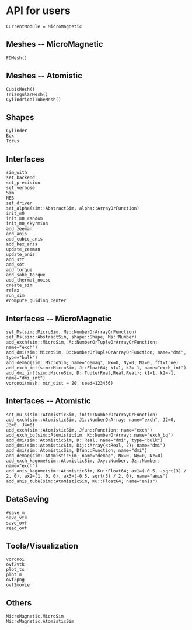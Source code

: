# API for users

```@meta
CurrentModule = MicroMagnetic
```

## Meshes -- MicroMagnetic 
```@docs
FDMesh()
```

## Meshes -- Atomistic 
```@docs
CubicMesh()
TriangularMesh()
CylindricalTubeMesh()
```

## Shapes
```@docs
Cylinder
Box
Torus
```

## Interfaces 
```@docs
sim_with
set_backend
set_precision
set_verbose
Sim
NEB
set_driver
set_alpha(sim::AbstractSim, alpha::ArrayOrFunction)
init_m0
init_m0_random
init_m0_skyrmion
add_zeeman
add_anis
add_cubic_anis
add_hex_anis
update_zeeman
update_anis
add_stt
add_sot
add_torque
add_sahe_torque
add_thermal_noise
create_sim
relax
run_sim
#compute_guiding_center
```

## Interfaces -- MicroMagnetic 
```@docs
set_Ms(sim::MicroSim, Ms::NumberOrArrayOrFunction)
set_Ms(sim::AbstractSim, shape::Shape, Ms::Number)
add_exch(sim::MicroSim, A::NumberOrTupleOrArrayOrFunction; name="exch")
add_dmi(sim::MicroSim, D::NumberOrTupleOrArrayOrFunction; name="dmi", type="bulk")
add_demag(sim::MicroSim; name="demag", Nx=0, Ny=0, Nz=0, fft=true)
add_exch_int(sim::MicroSim, J::Float64; k1=1, k2=-1, name="exch_int")
add_dmi_int(sim::MicroSim, D::Tuple{Real,Real,Real}; k1=1, k2=-1, name="dmi_int")
voronoi(mesh; min_dist = 20, seed=123456)
```

## Interfaces -- Atomistic 
```@docs
set_mu_s(sim::AtomisticSim, init::NumberOrArrayOrFunction)
add_exch(sim::AtomisticSim, J1::NumberOrArray; name="exch", J2=0, J3=0, J4=0)
add_exch(sim::AtomisticSim, Jfun::Function; name="exch")
add_exch_bq(sim::AtomisticSim, K::NumberOrArray; name="exch_bq")
add_dmi(sim::AtomisticSim, D::Real; name="dmi", type="bulk")
add_dmi(sim::AtomisticSim, Dij::Array{<:Real, 2}; name="dmi")
add_dmi(sim::AtomisticSim, Dfun::Function; name="dmi")
add_demag(sim::AtomisticSim; name="demag", Nx=0, Ny=0, Nz=0)
add_exch_kagome(sim::AtomisticSim, Jxy::Number, Jz::Number; name="exch")
add_anis_kagome(sim::AtomisticSim, Ku::Float64; ax1=(-0.5, -sqrt(3) / 2, 0), ax2=(1, 0, 0), ax3=(-0.5, sqrt(3) / 2, 0), name="anis")
add_anis_tube(sim::AtomisticSim, Ku::Float64; name="anis")
```

## DataSaving

```@docs
#save_m
save_vtk
save_ovf
read_ovf
```


## Tools/Visualization

```@docs
voronoi
ovf2vtk
plot_ts
plot_m
ovf2png
ovf2movie
```


## Others

```@docs
MicroMagnetic.MicroSim
MicroMagnetic.AtomisticSim
```